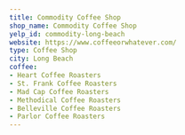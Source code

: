 ```yaml
---
title: Commodity Coffee Shop
shop_name: Commodity Coffee Shop
yelp_id: commodity-long-beach
website: https://www.coffeeorwhatever.com/
type: Coffee Shop
city: Long Beach
coffee:
- Heart Coffee Roasters
- St. Frank Coffee Roasters
- Mad Cap Coffee Roasters
- Methodical Coffee Roasters
- Belleville Coffee Roasters
- Parlor Coffee Roasters
---
```


